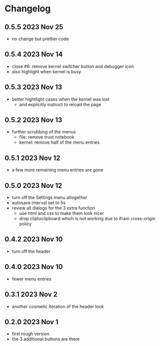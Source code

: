 # Changelog

## 0.5.5 2023 Nov 25

* no change but prettier code

## 0.5.4 2023 Nov 14

- close #6: remove kernel switcher button and debugger icon
- also highlight when kernel is busy

## 0.5.3 2023 Nov 13

- better hightlight cases when the kernel was lost
  - and explicitly instruct to reload the page

## 0.5.2 2023 Nov 13

- further scrubbing of the menus
  - file: remove trust notebook
  - kernel: remove half of the menu entries

## 0.5.1 2023 Nov 12

- a few more remaining menu entries are gone

## 0.5.0 2023 Nov 12

- turn off the Settings menu altogether
- autosave interval set to 5s
- review all dialogs for the 3 extra function
  - use html and css to make them look nicer
  - drop cliptoclipboard which is not working due to ifram cross-origin policy

## 0.4.2 2023 Nov 10

- turn off the header

## 0.4.0 2023 Nov 10

- fewer menu entries

## 0.3.1 2023 Nov 2

- another cosmetic iteration of the header look

## 0.2.0 2023 Nov 1

- first rough version
- the 3 additional buttons are there
